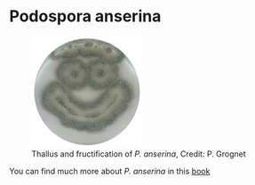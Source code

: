 # Podospora anserina


<figure>
  <img src="Pictures/podo.png" width=200 height=200>
    <figcaption> Thallus and fructification of <i>P. anserina</i>, Credit: P. Grognet</figcaption>
</figure>



You can find much more about *P. anserina* in this [book](https://hal.archives-ouvertes.fr/hal-02475488/document)
